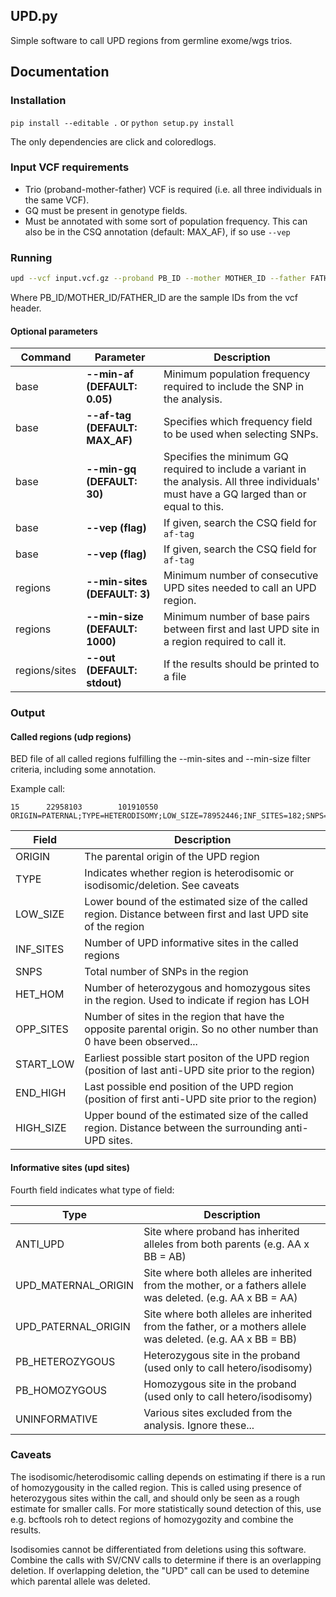 ## UPD.py

Simple software to call UPD regions from germline exome/wgs trios.

## Documentation

### Installation

`pip install --editable .` or `python setup.py install`

The only dependencies are click and coloredlogs.


### Input VCF requirements

* Trio (proband-mother-father) VCF is required (i.e. all three individuals in the same VCF).
* GQ must be present in genotype fields.
* Must be annotated with some sort of population frequency. This can also be in the CSQ annotation (default: MAX_AF), if so use `--vep`


### Running

```bash
upd --vcf input.vcf.gz --proband PB_ID --mother MOTHER_ID --father FATHER_ID regions --out upd_regions.bed
```

Where PB_ID/MOTHER_ID/FATHER_ID are the sample IDs from the vcf header.

#### Optional parameters
Command |Parameter | Description
------- |--------- | -----------
base | **--min-af (DEFAULT: 0.05)** | Minimum population frequency required to include the SNP in the analysis.
base | **--af-tag (DEFAULT: MAX_AF)** | Specifies which frequency field to be used when selecting SNPs.
base | **--min-gq (DEFAULT: 30)** | Specifies the minimum GQ required to include a variant in the analysis. All three individuals' must have a GQ larged than or equal to this.
base | **--vep (flag)** | If given, search the CSQ field for `af-tag`
base | **--vep (flag)** | If given, search the CSQ field for `af-tag`
regions | **--min-sites (DEFAULT: 3)** | Minimum number of consecutive UPD sites needed to call an UPD region.
regions | **--min-size (DEFAULT: 1000)** | Minimum number of base pairs between first and last UPD site in a region required to call it.
regions/sites | **--out (DEFAULT: stdout)** | If the results should be printed to a file


### Output

#### Called regions (udp regions)
BED file of all called regions fulfilling the --min-sites and --min-size filter criteria, including some annotation.

Example call:
```
15      22958103        101910550       ORIGIN=PATERNAL;TYPE=HETERODISOMY;LOW_SIZE=78952446;INF_SITES=182;SNPS=2896;HET_HOM=1275/1440;OPP_SITES=0;START_LOW=20170150;END_HIGH=102516492;HIGH_SIZE=82346342
```

Field | Description
----- | -----------
ORIGIN | The parental origin of the UPD region
TYPE | Indicates whether region is heterodisomic or isodisomic/deletion. See caveats
LOW_SIZE | Lower bound of the estimated size of the called region. Distance between first and last UPD site of the region
INF_SITES | Number of UPD informative sites in the called regions
SNPS | Total number of SNPs in the region
HET_HOM | Number of heterozygous and homozygous sites in the region. Used to indicate if region has LOH
OPP_SITES | Number of sites in the region that have the opposite parental origin. So no other number than 0 have been observed...
START_LOW | Earliest possible start positon of the UPD region (position of last anti-UPD site prior to the region)
END_HIGH | Last possible end position of the UPD region (position of first anti-UPD site prior to the region)
HIGH_SIZE | Upper bound of the estimated size of the called region. Distance between the surrounding anti-UPD sites.

#### Informative sites (upd sites)
Fourth field indicates what type of field:

Type | Description
---- | -----------
ANTI_UPD | Site where proband has inherited alleles from both parents (e.g. AA x BB = AB)
UPD_MATERNAL_ORIGIN | Site where both alleles are inherited from the mother, or a fathers allele was deleted. (e.g. AA x BB = AA)
UPD_PATERNAL_ORIGIN | Site where both alleles are inherited from the father, or a mothers allele was deleted. (e.g. AA x BB = BB)
PB_HETEROZYGOUS | Heterozygous site in the proband (used only to call hetero/isodisomy)
PB_HOMOZYGOUS | Homozygous site in the proband (used only to call hetero/isodisomy)
UNINFORMATIVE | Various sites excluded from the analysis. Ignore these...


### Caveats
The isodisomic/heterodisomic calling depends on estimating if there is a run of homozygousity in the called region. This is called using presence of heterozygous sites within the call, and should only be seen as a rough estimate for smaller calls. For more statistically sound detection of this, use e.g. bcftools roh to detect regions of homozygozity and combine the results.

Isodisomies cannot be differentiated from deletions using this software. Combine the calls with SV/CNV calls to determine if there is an overlapping deletion. If overlapping deletion, the "UPD" call can be used to detemine which parental allele was deleted.




